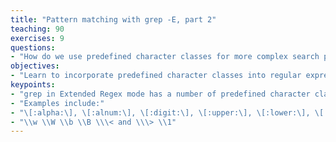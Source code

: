 ```yaml
---
title: "Pattern matching with grep -E, part 2"
teaching: 90
exercises: 9
questions:
- "How do we use predefined character classes for more complex search patterns?"
objectives:
- "Learn to incorporate predefined character classes into regular expressions"
keypoints:
- "grep in Extended Regex mode has a number of predefined character classes"
- "Examples include:"
- "\[:alpha:\], \[:alnum:\], \[:digit:\], \[:upper:\], \[:lower:\], \[:punct:\], \[:space:\]"
- "\\w \\W \\b \\B \\\< and \\\> \\1"
---
```


